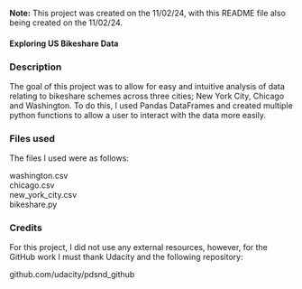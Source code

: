 
**Note:** This project was created on the 11/02/24, with this README file also being created on the 11/02/24.

#### Exploring US Bikeshare Data

### Description
The goal of this project was to allow for easy and intuitive analysis of data relating to bikeshare schemes across three cities; New York City, Chicago and Washington. To do this, I used Pandas DataFrames and created multiple python functions to allow a user to interact with the data more easily.

### Files used
The files I used were as follows:

washington.csv     
chicago.csv     
new_york_city.csv     
bikeshare.py   

### Credits
For this project, I did not use any external resources, however, for the GitHub work I must thank Udacity and the following repository:

github.com/udacity/pdsnd_github

